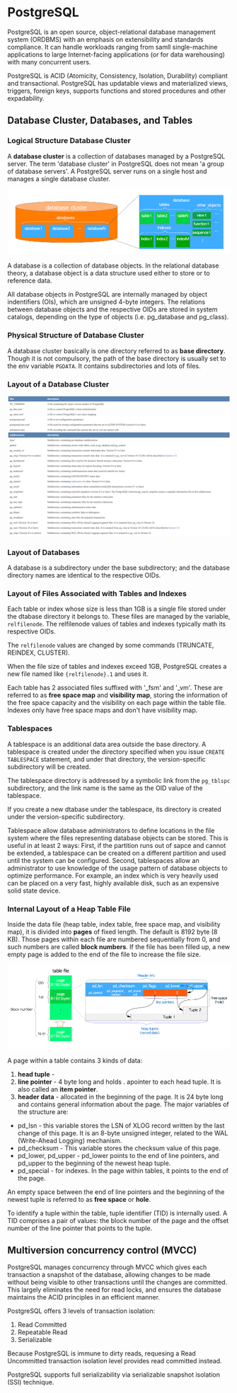 # PostgreSQL
PostgreSQL is an open source, object-relational database management system (ORDBMS) with an emphasis on extensibility and standards compliance. It can handle workloads ranging from samll single-machine applications to large Internet-facing applications (or for data warehousing) with many concurrent users.

PostgreSQL is ACID (Atomicity, Consistency, Isolation, Durability) compliant and transactional. PostgreSQL has updatable views and materialized views, triggers, foreign keys, supports functions and stored procedures and other expadability.

## Database Cluster, Databases, and Tables

### Logical Structure Database Cluster
A **database cluster** is a collection of databases managed by a PostgreSQL server. The term 'database cluster' in PostgreSQL does not mean 'a group of database servers'. A PostgreSQL server runs on a single host and manages a single database cluster.

![database_cluster](https://github.com/obedtandadjaja/knowledge-base/blob/master/pictures/fig-1-01.png?raw=true)

A database is a collection of database objects. In the relational database theory, a database object is a data structure used either to store or to reference data.

All database objects in PostgreSQL are internally managed by object indentifiers (OIs), which are unsigned 4-byte integers. The relations between database objects and the respective OIDs are stored in system catalogs, depending on the type of objects (i.e. pg_database and pg_class).

### Physical Structure of Database Cluster
A database cluster basically is one directory referred to as **base directory**. Though it is not compulsory, the path of the base directory is usually set to the env variable `PGDATA`. It contains subdirectories and lots of files.

### Layout of a Database Cluster
![database_cluster_layout](https://github.com/obedtandadjaja/knowledge-base/blob/master/pictures/Screen%20Shot%202019-01-22%20at%2010.49.59%20AM.png?raw=true)

### Layout of Databases
A database is a subdirectory under the base subdirectory; and the database directory names are identical to the respective OIDs.

### Layout of Files Associated with Tables and Indexes
Each table or index whose size is less than 1GB is a single file stored under the dtabase directory it belongs to. These files are managed by the variable, `relfilenode`. The relfilenode values of tables and indexes typically math its respective OIDs.

The `relfilenode` values are changed by some commands (TRUNCATE, REINDEX, CLUSTER).

When the file size of tables and indexes exceed 1GB, PostgreSQL creates a new file named like `{relfilenode}.1` and uses it.

Each table has 2 associated files suffixed with '\_fsm' and '\_vm'. These are referred to as **free space map** and **visibility map**, storing the information of the free space capacity and the visibility on each page within the table file. Indexes only have free space maps and don't have visibility map.

### Tablespaces
A tablespace is an additional data area outside the base directory. A tablespace is created under the directory specified when you issue `CREATE TABLESPACE` statement, and under that directory, the version-specific subdirectory will be created.

The tablespace directory is addressed by a symbolic link from the `pg_tblspc` subdirectory, and the link name is the same as the OID value of the tablespace.

If you create a new dtabase under the tablespace, its directory is created under the version-specific subdirectory.

Tablespace allow database administrators to define locations in the file system where the files representing database objects can be stored. This is useful in at least 2 ways: First, if the partition runs out of sapce and cannot be extended, a tablespace can be created on a different partition and used until the system can be configured. Second, tablespaces allow an administrator to use knowledge of the usage pattern of database objects to optimize performance. For example, an index which is very heavily used can be placed on a very fast, highly available disk, such as an expensive solid state device.

### Internal Layout of a Heap Table File
Inside the data file (heap table, index table, free space map, and visibility map), it is divided into **pages** of fixed length. The default is 8192 byte (8 KB). Those pages within each file are numbered sequentially from 0, and such numbers are called **block numbers**. If the file has been filled up, a new empty page is added to the end of the file to increase the file size.

![database_cluster](https://github.com/obedtandadjaja/knowledge-base/blob/master/pictures/fig-1-04.png?raw=true)

A page within a table contains 3 kinds of data:

1. **head tuple** - 
2. **line pointer** - 4 byte long and holds . apointer to each head tuple. It is also called an **item pointer**.
3. **header data** - allocated in the beginning of the page. It is 24 byte long and contains general information about the page. The major variables of the structure are:
  * pd_lsn - this variable stores the LSN of XLOG record written by the last change of this page. It is an 8-byte unsigned integer, related to the WAL (Write-Ahead Logging) mechanism.
  * pd_checksum - This variable stores the checksum value of this page.
  * pd_lower, pd_upper - pd_lower points to the end of line pointers, and pd_upper to the beginning of the newest heap tuple.
  * pd_special - for indexes. In the page within tables, it points to the end of the page.
  
An empty space between the end of line pointers and the beginning of the newest tuple is referred to as **free space** or **hole**.

To identify a tuple within the table, tuple identifier (TID) is internally used. A TID comprises a pair of values: the block number of the page and the offset number of the line pointer that points to the tuple. 

## Multiversion concurrency control (MVCC)
PostgreSQL manages concurrency through MVCC which gives each transaction a snapshot of the database, allowing changes to be made without being visible to other transactions until the changes are committed. This largely eliminates the need for read locks, and ensures the database maintains the ACID principles in an efficient manner.

PostgreSQL offers 3 levels of transaction isolation:

1. Read Committed
2. Repeatable Read
3. Serializable

Because PostgreSQL is immune to dirty reads, requesing a Read Uncommitted transaction isolation level provides read committed instead.

PostgreSQL supports full serializability via serializable snapshot isolation (SSI) technique.
